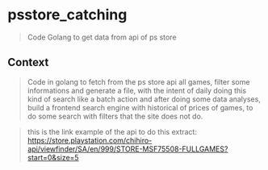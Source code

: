 # psstore_catching
> Code Golang to get data from api of ps store

## Context
> Code in golang to fetch from the ps store api all games, filter some informations and generate a file, with the intent of daily doing this kind of search like a batch action and after doing some data analyses, build a frontend search engine with historical of prices of games, to do some search with filters that the site does not do.

> this is the link example of the api to do this extract:
https://store.playstation.com/chihiro-api/viewfinder/SA/en/999/STORE-MSF75508-FULLGAMES?start=0&size=5
